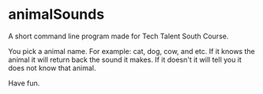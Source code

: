 # animalSounds
A short command line program made for Tech Talent South Course.

You pick a animal name. For example: cat, dog, cow, and etc.
If it knows the animal it will return back the sound it makes.
If it doesn't it will tell you it does not know that animal.

Have fun.
